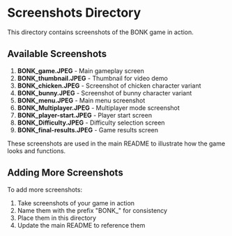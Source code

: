 # Screenshots Directory

This directory contains screenshots of the BONK game in action.

## Available Screenshots

1. **BONK_game.JPEG** - Main gameplay screen
2. **BONK_thumbnail.JPEG** - Thumbnail for video demo
3. **BONK_chicken.JPEG** - Screenshot of chicken character variant
4. **BONK_bunny.JPEG** - Screenshot of bunny character variant
5. **BONK_menu.JPEG** - Main menu screenshot
6. **BONK_Multiplayer.JPEG** - Multiplayer mode screenshot
7. **BONK_player-start.JPEG** - Player start screen
8. **BONK_Difficulty.JPEG** - Difficulty selection screen
9. **BONK_final-results.JPEG** - Game results screen

These screenshots are used in the main README to illustrate how the game looks and functions.

## Adding More Screenshots

To add more screenshots:
1. Take screenshots of your game in action
2. Name them with the prefix "BONK_" for consistency
3. Place them in this directory
4. Update the main README to reference them